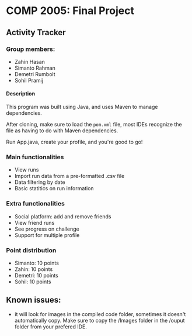 # COMP 2005: Final Project

## Activity Tracker
### Group members:
- Zahin Hasan
- Simanto Rahman
- Demetri Rumbolt
- Sohil Pramij


#### Description

This program was built using Java, and uses Maven to manage dependencies. 

After cloning, make sure to load the `pom.xml` file, most IDEs recognize the file as having to do with Maven dependencies.

Run App.java, create your profile, and you're good to go! 

### Main functionalities
- View runs
- Import run data from a pre-formatted .csv file
- Data filtering by date
- Basic statitics on run information

### Extra functionalities
- Social platform: add and remove friends
- View friend runs
- See progress on challenge
- Support for multiple profile
 


### Point distribution
- Simanto: 10 points
- Zahin: 10 points
- Demetri: 10 points
- Sohil: 10 points


## Known issues:
 - it will look for images in the compiled code folder, sometimes it doesn't automatically copy. Make sure to copy the /Images folder in the /ouput folder from your prefered IDE.
